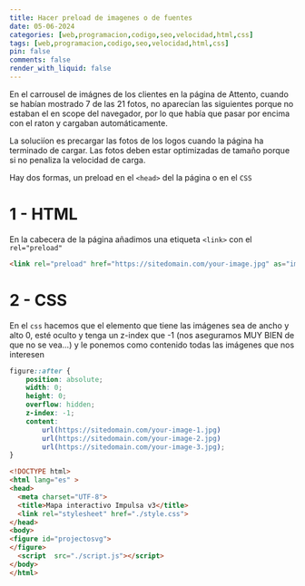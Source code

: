 ```yaml
---
title: Hacer preload de imagenes o de fuentes
date: 05-06-2024
categories: [web,programacion,codigo,seo,velocidad,html,css]
tags: [web,programacion,codigo,seo,velocidad,html,css]
pin: false
comments: false
render_with_liquid: false
---
```


En el carrousel de imágnes de los clientes en la página de Attento, cuando se habían mostrado 7 de las 21 fotos, no aparecían las siguientes porque no estaban el en scope del navegador, por lo que había que pasar por encima con el raton y cargaban automáticamente.

La soluciíon es precargar las fotos de los logos cuando la página ha terminado de cargar. Las fotos deben estar optimizadas de tamaño porque si no penaliza la velocidad de carga.

Hay dos formas, un preload en el `<head>` del la página o en el `CSS`

# 1 - HTML

En la cabecera de la página añadimos una etiqueta `<link>` con el `rel="preload"`

```html
<link rel="preload" href="https://sitedomain.com/your-image.jpg" as="image">
```

# 2 - CSS

En el `css` hacemos que el elemento que tiene las imágenes sea de ancho y alto 0, esté oculto y tenga un z-index que -1 (nos aseguramos MUY BIEN de que no se vea...) y le ponemos como contenido todas las imágenes que nos interesen

```css
figure::after {
    position: absolute;
    width: 0;
    height: 0;
    overflow: hidden;
    z-index: -1;
    content:
        url(https://sitedomain.com/your-image-1.jpg)
        url(https://sitedomain.com/your-image-2.jpg)
        url(https://sitedomain.com/your-image-3.jpg);
}
```

```html
<!DOCTYPE html>
<html lang="es" >
<head>
  <meta charset="UTF-8">
  <title>Mapa interactivo Impulsa v3</title>
  <link rel="stylesheet" href="./style.css">
</head>
<body>
<figure id="projectosvg">
</figure>
  <script  src="./script.js"></script>
</body>
</html>
```
